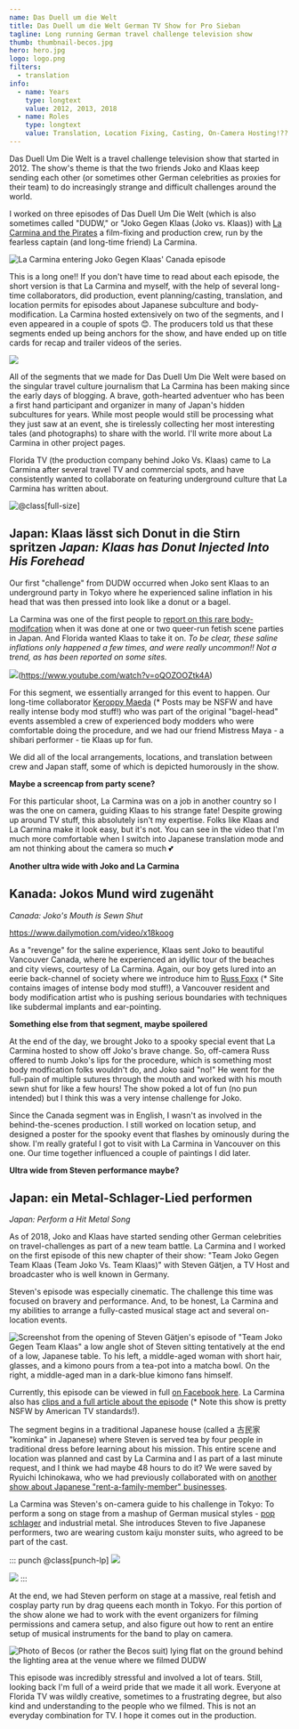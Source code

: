 ```yaml
---
name: Das Duell um die Welt
title: Das Duell um die Welt German TV Show for Pro Sieban
tagline: Long running German travel challenge television show
thumb: thumbnail-becos.jpg
hero: hero.jpg
logo: logo.png
filters:
  - translation
info:
  - name: Years
    type: longtext
    value: 2012, 2013, 2018
  - name: Roles
    type: longtext
    value: Translation, Location Fixing, Casting, On-Camera Hosting!??
---
```


Das Duell Um Die Welt is a travel challenge television show that started in 2012. The show's theme is that the two friends Joko and Klaas keep sending each other (or sometimes other German celebrities as proxies for their team) to do increasingly strange and difficult challenges around the world.

I worked on three episodes of Das Duell Um Die Welt (which is also sometimes called "DUDW," or "Joko Gegen Klaas (Joko vs. Klaas)) with [La Carmina and the Pirates](https://lacarmina.com/pirates/) a film-fixing and production crew, run by the fearless captain (and long-time friend) La Carmina.

![](mund-behind-beach.jpg "La Carmina entering Joko Gegen Klaas' Canada episode")

This is a long one!! If you don't have time to read about each episode, the short version is that La Carmina and myself, with the help of several long-time collaborators, did production, event planning/casting, translation, and location permits for episodes about Japanese subculture and body-modification. La Carmina hosted extensively on two of the segments, and I even appeared in a couple of spots 😊. The producers told us that these segments ended up being anchors for the show, and have ended up on title cards for recap and trailer videos of the series.

![](la-carmina_profile.jpg)

All of the segments that we made for Das Duell Um Die Welt were based on the singular travel culture journalism that La Carmina has been making since the early days of blogging. A brave, goth-hearted adventuer who has been a first hand participant and organizer in many of Japan's hidden subcultures for years. While most people would still be processing what they just saw at an event, she is tirelessly collecting her most interesting tales (and photographs) to share with the world.
I'll write more about La Carmina in other project pages.

Florida TV (the production company behind Joko Vs. Klaas) came to La Carmina after several travel TV and commercial spots, and have consistently wanted to collaborate on featuring underground culture that La Carmina has written about.

![](donut-chair.jpg '@class[full-size]')

## Japan: Klaas lässt sich Donut in die Stirn spritzen _Japan: Klaas has Donut Injected Into His Forehead_

Our first "challenge" from DUDW occurred when Joko sent Klaas to an underground party in Tokyo where he experienced saline inflation in his head that was then pressed into look like a donut or a bagel.

La Carmina was one of the first people to [report on this rare body-modifcation](https://www.lacarmina.com/pirates/bagelheads.php) when it was done at one or two queer-run fetish scene parties in Japan. And Florida wanted Klaas to take it on.
_To be clear, these saline inflations only happened a few times, and were really uncommon!! Not a trend, as has been reported on some sites._

![](donut-intro.jpg)(https://www.youtube.com/watch?v=oQOZOOZtk4A)

For this segment, we essentially arranged for this event to happen. Our long-time collaborator [Keroppy Maeda](https://www.instagram.com/keroppymaeda/) (\* Posts may be NSFW and have really intense body mod stuff!) who was part of the original "bagel-head" events assembled a crew of experienced body modders who were comfortable doing the procedure, and we had our friend Mistress Maya - a shibari performer - tie Klaas up for fun.

We did all of the local arrangements, locations, and translation between crew and Japan staff, some of which is depicted humorously in the show.

**Maybe a screencap from party scene?**

For this particular shoot, La Carmina was on a job in another country so I was the one on camera, guiding Klaas to his strange fate! Despite growing up around TV stuff, this absolutely isn't my expertise. Folks like Klaas and La Carmina make it look easy, but it's not. You can see in the video that I'm much more comfortable when I switch into Japanese translation mode and am not thinking about the camera so much 💕

**Another ultra wide with Joko and La Carmina**

## Kanada: Jokos Mund wird zugenäht

_Canada: Joko's Mouth is Sewn Shut_

https://www.dailymotion.com/video/x18koog

As a "revenge" for the saline experience, Klaas sent Joko to beautiful Vancouver Canada, where he experienced an idyllic tour of the beaches and city views, courtesy of La Carmina. Again, our boy gets lured into an eerie back-channel of society where we introduce him to [Russ Foxx](https://www.russfoxx.com/) (\* Site contains images of intense body mod stuff!), a Vancouver resident and body modification artist who is pushing serious boundaries with techniques like subdermal implants and ear-pointing.

**Something else from that segment, maybe spoilered**

At the end of the day, we brought Joko to a spooky special event that La Carmina hosted to show off Joko's brave change. So, off-camera Russ offered to numb Joko's lips for the procedure, which is something most body modfication folks wouldn't do, and Joko said "no!" He went for the full-pain of multiple sutures through the mouth and worked with his mouth sewn shut for like a few hours! The show poked a lot of fun (no pun intended) but I think this was a very intense challenge for Joko.

Since the Canada segment was in English, I wasn't as involved in the behind-the-scenes production. I still worked on location setup, and designed a poster for the spooky event that flashes by ominously during the show. I'm really grateful I got to visit with La Carmina in Vancouver on this one. Our time together influenced a couple of paintings I did later.

**Ultra wide from Steven performance maybe?**

## Japan: ein Metal-Schlager-Lied performen

_Japan: Perform a Hit Metal Song_

As of 2018, Joko and Klaas have started sending other German celebrities on travel-challenges as part of a new team battle. La Carmina and I worked on the first episode of this new chapter of their show: "Team Joko Gegen Team Klaas (Team Joko Vs. Team Klaas)" with Steven Gätjen, a TV Host and broadcaster who is well known in Germany.

Steven's episode was especially cinematic. The challenge this time was focused on bravery and performance. And, to be honest, La Carmina and my abilities to arrange a fully-casted musical stage act and several on-location events.

![Screenshot from the opening of Steven Gätjen's episode of "Team Joko Gegen Team Klaas" a low angle shot of Steven sitting tentatively at the end of a low, Japanese table. To his left, a middle-aged woman with short hair, glasses, and a kimono pours from a tea-pot into a matcha bowl. On the right, a middle-aged man in a dark-blue kimono fans himself.](steven_opening-fb.jpg)

Currently, this episode can be viewed in full [on Facebook here](https://www.facebook.com/jokoundklaas/videos/steven-g%C3%A4tjen-metal-schlagerstar-in-tokio/642071992960901/). La Carmina also has [clips and a full article about the episode](https://lacarmina.com/blog/2018/11/weird-japan-travel-tv-show-host-steven-gatjen/) (\* Note this show is pretty NSFW by American TV standards!).

The segment begins in a traditional Japanese house (called a 古民家 "kominka" in Japanese) where Steven is served tea by four people in traditional dress before learning about his mission. This entire scene and location was planned and cast by La Carmina and I as part of a last minute request, and I think we had maybe 48 hours to do it? We were saved by Ryuichi Ichinokawa, who we had previously collaborated with on [another show about Japanese "rent-a-family-member" businesses](https://lacarmina.com/blog/2014/02/host-boys-clubs-shinjuku-hostess-cafes/).

La Carmina was Steven's on-camera guide to his challenge in Tokyo: To perform a song on stage from a mashup of German musical styles - [pop schlager](https://en.wikipedia.org/wiki/Schlager_music) and industrial metal. She introduces Steven to five Japanese performers, two are wearing custom kaiju monster suits, who agreed to be part of the cast.

::: punch @class[punch-lp]
![](steven_setup-steven.jpg)

![](steven_setup-naomi.jpg)
:::

At the end, we had Steven perform on stage at a massive, real fetish and cosplay party run by drag queens each month in Tokyo. For this portion of the show alone we had to work with the event organizers for filming permissions and camera setup, and also figure out how to rent an entire setup of musical instruments for the band to play on camera.

![Photo of Becos (or rather the Becos suit) lying flat on the ground behind the lighting area at the venue where we filmed DUDW](becos-sleep.jpg '@class[medium]')

This episode was incredibly stressful and involved a lot of tears.
Still, looking back I'm full of a weird pride that we made it all work. Everyone at Florida TV was wildly creative, sometimes to a frustrating degree, but also kind and understanding to the people who we filmed. This is not an everyday combination for TV. I hope it comes out in the production.
